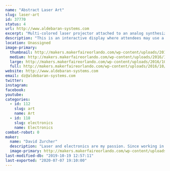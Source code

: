 ```yaml
---
name: "Abstract Laser Art"
slug: laser-art
id: 37770
status: 4
url: http://www.aldebaran-systems.com
excerpt: "Multi-colored laser projector attached to an analog synthesizer to create laser abstract patterns."
description: "This is an interactive display where attendees may use a custom analog synthesizer consisting of voltage controlled quadrature oscillators, low frequency oscillators, voltage controlled amplifiers and voltage processors to create unique abstract patterns in laser light."
location: Unassigned
image-primary:
  thumbnail: http://makers.makerfaireorlando.com/wp-content/uploads/2016/10/IMG_2698-1-150x150.jpg
  medium: http://makers.makerfaireorlando.com/wp-content/uploads/2016/10/IMG_2698-1-300x300.jpg
  large: http://makers.makerfaireorlando.com/wp-content/uploads/2016/10/IMG_2698-1-1024x1024.jpg
  full: http://makers.makerfaireorlando.com/wp-content/uploads/2016/10/IMG_2698-1.jpg
website: http://www.aldebaran-systems.com
email: dz@aldebaran-systems.com
twitter: 
instagram: 
facebook: 
youtube: 
categories:
  - id: 112
    slug: art
    name: Art
  - id: 118
    slug: electronics
    name: Electronics
combat-robot: 0
maker:
  name: "David Zurcher"
  description: "Laser and electronics are my passion. Since working in a planetarium in the mid 1990's I've enjoyed creating art with laser light!"
  image-primary: http://makers.makerfaireorlando.com/wp-content/uploads/2016/10/IMG_3133.jpg
last-modified-db: "2019-10-19 12:57:11"
last-exported: "2020-07-07 19:10:00"
---
```

